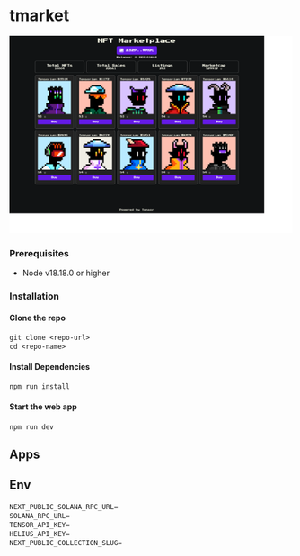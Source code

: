 # tmarket

![Sample Screenshot](https://github.com/echohtp/tmarket/blob/main/image.jpg?raw=true)


### Prerequisites

- Node v18.18.0 or higher

### Installation

#### Clone the repo

```shell
git clone <repo-url>
cd <repo-name>
```

#### Install Dependencies

```shell
npm run install
```

#### Start the web app

```
npm run dev
```

## Apps

## Env

```
NEXT_PUBLIC_SOLANA_RPC_URL=
SOLANA_RPC_URL=
TENSOR_API_KEY=
HELIUS_API_KEY=
NEXT_PUBLIC_COLLECTION_SLUG=
```
